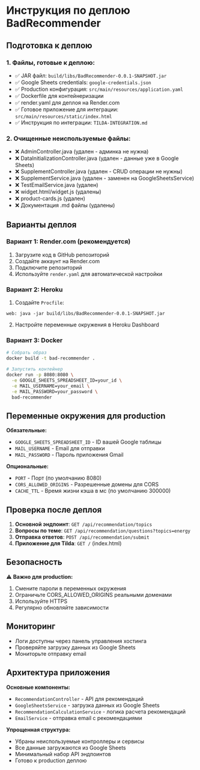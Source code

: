 # Инструкция по деплою BadRecommender

## Подготовка к деплою

### 1. Файлы, готовые к деплою:
- ✅ JAR файл: `build/libs/BadRecommender-0.0.1-SNAPSHOT.jar`
- ✅ Google Sheets credentials: `google-credentials.json`
- ✅ Production конфигурация: `src/main/resources/application.yaml`
- ✅ Dockerfile для контейнеризации
- ✅ render.yaml для деплоя на Render.com
- ✅ Готовое приложение для интеграции: `src/main/resources/static/index.html`
- ✅ Инструкция по интеграции: `TILDA-INTEGRATION.md`

### 2. Очищенные неиспользуемые файлы:
- ❌ AdminController.java (удален - админка не нужна)
- ❌ DataInitializationController.java (удален - данные уже в Google Sheets)
- ❌ SupplementController.java (удален - CRUD операции не нужны)
- ❌ SupplementService.java (удален - заменен на GoogleSheetsService)
- ❌ TestEmailService.java (удален)
- ❌ widget.html/widget.js (удалены)
- ❌ product-cards.js (удален)
- ❌ Документация .md файлы (удалены)

## Варианты деплоя

### Вариант 1: Render.com (рекомендуется)
1. Загрузите код в GitHub репозиторий
2. Создайте аккаунт на Render.com
3. Подключите репозиторий
4. Используйте `render.yaml` для автоматической настройки

### Вариант 2: Heroku
1. Создайте `Procfile`:
```
web: java -jar build/libs/BadRecommender-0.0.1-SNAPSHOT.jar
```
2. Настройте переменные окружения в Heroku Dashboard

### Вариант 3: Docker
```bash
# Собрать образ
docker build -t bad-recommender .

# Запустить контейнер
docker run -p 8080:8080 \
  -e GOOGLE_SHEETS_SPREADSHEET_ID=your_id \
  -e MAIL_USERNAME=your_email \
  -e MAIL_PASSWORD=your_password \
  bad-recommender
```

## Переменные окружения для production

**Обязательные:**
- `GOOGLE_SHEETS_SPREADSHEET_ID` - ID вашей Google таблицы
- `MAIL_USERNAME` - Email для отправки
- `MAIL_PASSWORD` - Пароль приложения Gmail

**Опциональные:**
- `PORT` - Порт (по умолчанию 8080)
- `CORS_ALLOWED_ORIGINS` - Разрешенные домены для CORS
- `CACHE_TTL` - Время жизни кэша в мс (по умолчанию 300000)

## Проверка после деплоя

1. **Основной эндпоинт**: `GET /api/recommendation/topics`
2. **Вопросы по теме**: `GET /api/recommendation/questions?topics=energy`
3. **Отправка ответов**: `POST /api/recommendation/submit`
4. **Приложение для Tilda**: `GET /` (index.html)

## Безопасность

⚠️ **Важно для production:**
1. Смените пароли в переменных окружения
2. Ограничьте CORS_ALLOWED_ORIGINS реальными доменами
3. Используйте HTTPS
4. Регулярно обновляйте зависимости

## Мониторинг

- Логи доступны через панель управления хостинга
- Проверяйте загрузку данных из Google Sheets
- Мониторьте отправку email

## Архитектура приложения

**Основные компоненты:**
- `RecommendationController` - API для рекомендаций
- `GoogleSheetsService` - загрузка данных из Google Sheets
- `RecommendationCalculationService` - логика расчета рекомендаций
- `EmailService` - отправка email с рекомендациями

**Упрощенная структура:**
- Убраны неиспользуемые контроллеры и сервисы
- Все данные загружаются из Google Sheets
- Минимальный набор API эндпоинтов
- Готово к production деплою

